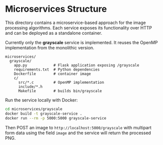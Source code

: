 # Microservices Structure

This directory contains a microservice-based approach for the image processing algorithms.  Each service exposes its functionality over HTTP and can be deployed as a standalone container.

Currently only the **grayscale** service is implemented.  It reuses the OpenMP implementation from the monolithic version.

```
microservices/
  grayscale/
    app.py            # Flask application exposing /grayscale
    requirements.txt  # Python dependencies
    Dockerfile        # container image
    c/
      src/*.c         # OpenMP implementation
      include/*.h
      Makefile        # builds bin/grayscale
```

Run the service locally with Docker:

```bash
cd microservices/grayscale
docker build -t grayscale-service .
docker run --rm -p 5000:5000 grayscale-service
```

Then POST an image to `http://localhost:5000/grayscale` with multipart form data using the field `image` and the service will return the processed PNG.
